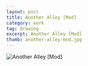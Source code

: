 ```yaml
---
layout: post
title: Another Alley [Mod]
category: work
tag: drawing
excerpt: Another Alley [Mod]
thumb: another-alley-mod.jpg
---
```


<div class="txt">
  <p><img src="{{ site.data.var.file }}/work/another-alley-mod.jpg" alt="Another Alley [Mod]"></p>
</div>
